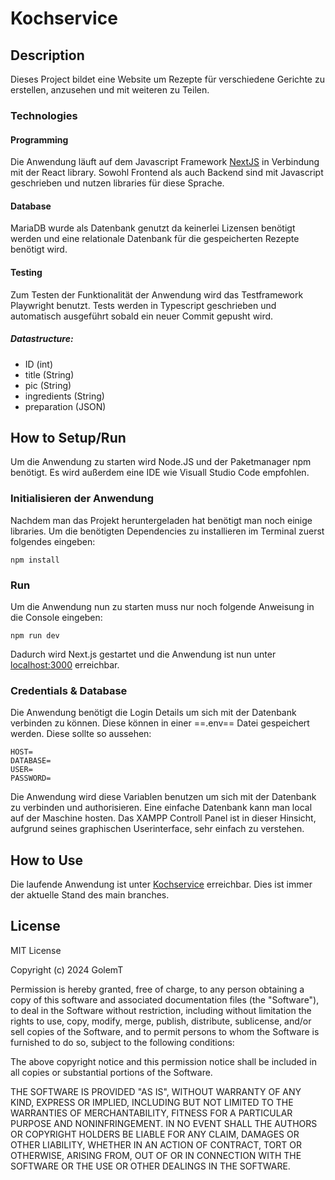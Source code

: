 # Kochservice

## Description

Dieses Project bildet eine Website um Rezepte für verschiedene Gerichte zu erstellen, anzusehen und mit weiteren zu Teilen.

### Technologies

#### Programming

Die Anwendung läuft auf dem Javascript Framework [NextJS](https://nextjs.org) in Verbindung mit der React library. Sowohl Frontend als auch Backend sind mit Javascript geschrieben und nutzen libraries für diese Sprache.

#### Database

MariaDB wurde als Datenbank genutzt da keinerlei Lizensen benötigt werden und eine relationale Datenbank für die gespeicherten Rezepte benötigt wird.

#### Testing

Zum Testen der Funktionalität der Anwendung wird das Testframework Playwright benutzt. Tests werden in Typescript geschrieben und automatisch ausgeführt sobald ein neuer Commit gepusht wird.

##### Datastructure:

- ID (int)
- title (String)
- pic (String)
- ingredients (String)
- preparation (JSON)

## How to Setup/Run
Um die Anwendung zu starten wird Node.JS und der Paketmanager npm benötigt. Es wird außerdem eine IDE wie Visuall Studio Code empfohlen.

### Initialisieren der Anwendung

Nachdem man das Projekt heruntergeladen hat benötigt man noch einige libraries. Um die benötigten Dependencies zu installieren im Terminal zuerst folgendes eingeben:
    
    npm install

### Run

Um die Anwendung nun zu starten muss nur noch folgende Anweisung in die Console eingeben:

    npm run dev

Dadurch wird Next.js gestartet und die Anwendung ist nun unter [localhost:3000](localhost:3000) erreichbar.

### Credentials & Database

Die Anwendung benötigt die Login Details um sich mit der Datenbank verbinden zu können. Diese können in einer ==.env== Datei gespeichert werden. Diese sollte so aussehen:

    HOST=
    DATABASE=
    USER=
    PASSWORD=

Die Anwendung wird diese Variablen benutzen um sich mit der Datenbank zu verbinden und authorisieren. Eine einfache Datenbank kann man local auf der Maschine hosten. Das XAMPP Controll Panel ist in dieser Hinsicht, aufgrund seines graphischen Userinterface,  sehr einfach zu verstehen.

## How to Use

Die laufende Anwendung ist unter [Kochservice](kochservice.vercel.app) erreichbar. Dies ist immer der aktuelle Stand des main branches.

## License

MIT License

Copyright (c) 2024 GolemT

Permission is hereby granted, free of charge, to any person obtaining a copy of this software and associated documentation files (the "Software"), to deal in the Software without restriction, including without limitation the rights to use, copy, modify, merge, publish, distribute, sublicense, and/or sell copies of the Software, and to permit persons to whom the Software is furnished to do so, subject to the following conditions:

The above copyright notice and this permission notice shall be included in all copies or substantial portions of the Software.

THE SOFTWARE IS PROVIDED "AS IS", WITHOUT WARRANTY OF ANY KIND, EXPRESS OR IMPLIED, INCLUDING BUT NOT LIMITED TO THE WARRANTIES OF MERCHANTABILITY, FITNESS FOR A PARTICULAR PURPOSE AND NONINFRINGEMENT. IN NO EVENT SHALL THE AUTHORS OR COPYRIGHT HOLDERS BE LIABLE FOR ANY CLAIM, DAMAGES OR OTHER LIABILITY, WHETHER IN AN ACTION OF CONTRACT, TORT OR OTHERWISE, ARISING FROM, OUT OF OR IN CONNECTION WITH THE SOFTWARE OR THE USE OR OTHER DEALINGS IN THE SOFTWARE.